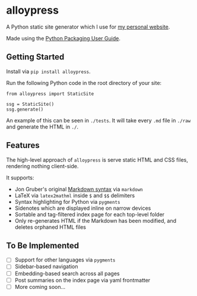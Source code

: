 # alloypress

A Python static site generator which I use for [my personal website](https://tmychow.com).

Made using the [Python Packaging User Guide](https://packaging.python.org/en/latest/tutorials/packaging-projects/).

## Getting Started

Install via `pip install alloypress`.

Run the following Python code in the root directory of your site:

```
from alloypress import StaticSite

ssg = StaticSite()
ssg.generate()
```

An example of this can be seen in `./tests`. It will take every `.md` file in `./raw` and generate the HTML in `./`.

## Features 

The high-level approach of `alloypress` is serve static HTML and CSS files, rendering nothing client-side.

It supports:

- Jon Gruber's original [Markdown syntax](https://daringfireball.net/projects/markdown/syntax) via `markdown`
- LaTeX via `latex2mathml` inside `$` and `$$` delimiters
- Syntax highlighting for Python via `pygments`
- Sidenotes which are displayed inline on narrow devices
- Sortable and tag-filtered index page for each top-level folder
- Only re-generates HTML if the Markdown has been modified, and deletes orphaned HTML files

## To Be Implemented

- [ ] Support for other languages via `pygments`
- [ ] Sidebar-based navigation
- [ ] Embedding-based search across all pages
- [ ] Post summaries on the index page via yaml frontmatter
- [ ] More coming soon...